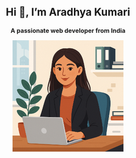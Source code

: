 <h1 align="center">Hi 👋, I’m Aradhya Kumari</h1>
<h3 align="center">A passionate web developer from India</h3>

<p align="center">
  <img 
    src="https://raw.githubusercontent.com/Aradhyakumarii/Aradhyakumarii/main/Young%20Professional%20at%20Her%20Desk.png" 
    alt="Aradhya Kumari Profile Picture" 
    width="300"
  />
</p>

